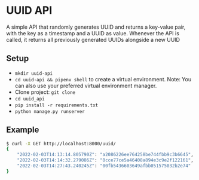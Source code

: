 # UUID API

A simple API that randomly generates UUID and returns a key-value pair, with the key as a timestamp and a UUID as value. Whenever the API is called, it returns all previously generated UUIDs alongside a new UUID

## Setup
- `mkdir uuid-api`
- `cd uuid-api && pipenv shell` to create a virtual environment. Note: You can also use your preferred virtual environment manager.
- Clone project: `git clone `
- `cd uuid_api`
- `pip install -r requirements.txt`
- `python manage.py runserver`

## Example

```bash
$ curl -X GET http://localhost:8000/uuid/
{
    "2022-02-03T14:13:14.805790Z": "a2086226ee764258be744fbb9c3b6645",
    "2022-02-03T14:14:32.279086Z": "0cce77ce5a46408a894e3c9e2f122161",
    "2022-02-03T14:27:43.240245Z": "00fb5436603649afbb051575032b2e74"
}
```